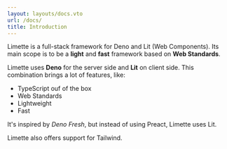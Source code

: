 ```yaml
---
layout: layouts/docs.vto
url: /docs/
title: Introduction
---
```


Limette is a full-stack framework for Deno and Lit (Web Components). Its main scope is to be a **light** and **fast** framework based on **Web Standards**.

Limette uses **Deno** for the server side and **Lit** on client side. This combination brings a lot of features, like:

- TypeScript ouf of the box
- Web Standards
- Lightweight
- Fast

It's inspired by _Deno Fresh_, but instead of using Preact, Limette uses Lit.

Limette also offers support for Tailwind.
